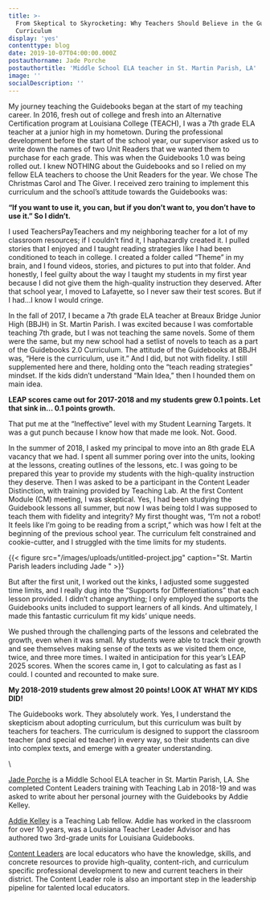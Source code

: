 ```yaml
---
title: >-
  From Skeptical to Skyrocketing: Why Teachers Should Believe in the Guidebooks
  Curriculum
display: 'yes'
contenttype: blog
date: 2019-10-07T04:00:00.000Z
postauthorname: Jade Porche
postauthortitle: 'Middle School ELA teacher in St. Martin Parish, LA'
image: ''
socialDescription: ''
---
```

My journey teaching the Guidebooks began at the start of my teaching career. In 2016, fresh out of college and fresh into an Alternative Certification program at Louisiana College (TEACH), I was a 7th grade ELA teacher at a junior high in my hometown. During the professional development before the start of the school year, our supervisor asked us to write down the names of two Unit Readers that we wanted them to purchase for each grade. This was when the Guidebooks 1.0 was being rolled out. I knew NOTHING about the Guidebooks and so I relied on my fellow ELA teachers to choose the Unit Readers for the year. We chose The Christmas Carol and The Giver. I received zero training to implement this curriculum and the school’s attitude towards the Guidebooks was:

**“If you want to use it, you can, but if you don’t want to, you don’t have to use it.” So I didn’t.**

I used TeachersPayTeachers and my neighboring teacher for a lot of my classroom resources; if I couldn’t find it, I haphazardly created it. I pulled stories that I enjoyed and I taught reading strategies like I had been conditioned to teach in college. I created a folder called “Theme” in my brain, and I found videos, stories, and pictures to put into that folder. And honestly, I feel guilty about the way I taught my students in my first year because I did not give them the high-quality instruction they deserved. After that school year, I moved to Lafayette, so I never saw their test scores. But if I had...I know I would cringe.

In the fall of 2017, I became a 7th grade ELA teacher at Breaux Bridge Junior High (BBJH) in St. Martin Parish. I was excited because I was comfortable teaching 7th grade, but I was not teaching the same novels. Some of them were the same, but my new school had a setlist of novels to teach as a part of the Guidebooks 2.0 Curriculum. The attitude of the Guidebooks at BBJH was, “Here is the curriculum, use it.” And I did, but not with fidelity. I still supplemented here and there, holding onto the “teach reading strategies” mindset. If the kids didn’t understand “Main Idea,” then I hounded them on main idea.

**LEAP scores came out for 2017-2018 and my students grew 0.1 points. Let that sink in… 0.1 points growth.**

That put me at the “Ineffective” level with my Student Learning Targets. It was a gut punch because I know how that made me look. Not. Good.

In the summer of 2018, I asked my principal to move into an 8th grade ELA vacancy that we had. I spent all summer poring over into the units, looking at the lessons, creating outlines of the lessons, etc. I was going to be prepared this year to provide my students with the high-quality instruction they deserve. Then I was asked to be a participant in the Content Leader Distinction, with training provided by Teaching Lab. At the first Content Module (CM) meeting, I was skeptical. Yes, I had been studying the Guidebook lessons all summer, but now I was being told I was supposed to teach them with fidelity and integrity? My first thought was, “I’m not a robot! It feels like I’m going to be reading from a script,” which was how I felt at the beginning of the previous school year. The curriculum felt constrained and cookie-cutter, and I struggled with the time limits for my students.

{{< figure src="/images/uploads/untitled-project.jpg"  caption="St. Martin Parish leaders including Jade " >}}

But after the first unit, I worked out the kinks, I adjusted some suggested time limits, and I really dug into the “Supports for Differentiations” that each lesson provided. I didn’t change anything; I only employed the supports the Guidebooks units included to support learners of all kinds. And ultimately, I made this fantastic curriculum fit my kids’ unique needs.

We pushed through the challenging parts of the lessons and celebrated the growth, even when it was small.  My students were able to track their growth and see themselves making sense of the texts as we visited them once, twice, and three more times. I waited in anticipation for this year’s LEAP 2025 scores. When the scores came in, I got to calculating as fast as I could. I counted and recounted to make sure. 

**My 2018-2019 students grew almost 20 points! LOOK AT WHAT MY KIDS DID!**

The Guidebooks work. They absolutely work. Yes, I understand the skepticism about adopting curriculum, but this curriculum was built by teachers for teachers. The curriculum is designed to support the classroom teacher (and special ed teacher) in every way, so their students can dive into complex texts, and emerge with a greater understanding. 

\    

[Jade Porche](https://twitter.com/jadee_15) is a Middle School ELA teacher in St. Martin Parish, LA. She completed Content Leaders training with Teaching Lab in 2018-19 and was asked to write about her personal journey with the Guidebooks by Addie Kelley. 

[Addie Kelley](https://www.teachinglab.org/about-us/) is a Teaching Lab fellow. Addie has worked in the classroom for over 10 years, was a Louisiana Teacher Leader Advisor and has authored two 3rd-grade units for Louisiana Guidebooks. 

[Content Leaders](https://www.louisianabelieves.com/academics/louisiana-content-leaders) are local educators who have the knowledge, skills, and concrete resources to provide high-quality, content-rich, and curriculum specific professional development to new and current teachers in their district. The Content Leader role is also an important step in the leadership pipeline for talented local educators.
